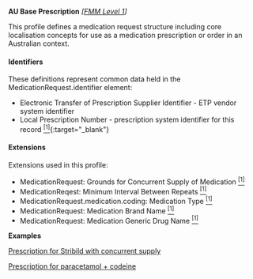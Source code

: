 **AU Base Prescription** *[[FMM Level 1](guidance.html)]*

This profile defines a medication request structure including core localisation concepts for use as a medication prescription or order in an Australian context.

#### Identifiers
These definitions represent common data held in the MedicationRequest.identifier element:
* Electronic Transfer of Prescription Supplier Identifier - ETP vendor system identifier 
* Local Prescription Number - prescription system identifier for this record [<sup>[1]</sup>](http://ns.electronichealth.net.au/id/hpio-scoped/prescription/1.0/index.html){:target="_blank"}

#### Extensions
Extensions used in this profile:
* MedicationRequest: Grounds for Concurrent Supply of Medication [<sup>[1]</sup>](http://hl7.org.au/fhir/StructureDefinition/grounds-for-concurrent-supply)
* MedicationReqest: Minimum Interval Between Repeats [<sup>[1]</sup>](http://hl7.org.au/fhir/StructureDefinition/minimum-interval-between-repeats)
* MedicationRequest.medication.coding: Medication Type [<sup>[1]</sup>](http://hl7.org.au/fhir/StructureDefinition/medication-type)
* MedicationRequest: Medication Brand Name [<sup>[1]</sup>](http://hl7.org.au/fhir/StructureDefinition/medication-brand-name)
* MedicationRequest: Medication Generic Drug Name [<sup>[1]</sup>](http://hl7.org.au/fhir/StructureDefinition/medication-generic-name)

**Examples**

[Prescription for Stribild  with concurrent supply](MedicationRequest-medicationrequest-example1.html)

[Prescription for paracetamol + codeine](MedicationRequest-medicationrequest-example0.html)


